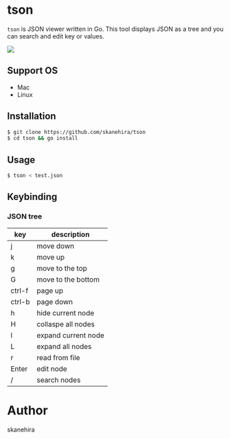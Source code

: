 # tson
`tson` is JSON viewer written in Go.
This tool displays JSON as a tree and you can search and edit key or values.

![](https://i.imgur.com/tBGLEsT.gif)

## Support OS
- Mac
- Linux

## Installation
```sh
$ git clone https://github.com/skanehira/tson
$ cd tson && go install
```

## Usage
```sh
$ tson < test.json
```

## Keybinding
### JSON tree

| key    | description         |
|--------|---------------------|
| j      | move down           |
| k      | move up             |
| g      | move to the top     |
| G      | move to the bottom  |
| ctrl-f | page up             |
| ctrl-b | page down           |
| h      | hide current node   |
| H      | collaspe all nodes  |
| l      | expand current node |
| L      | expand all nodes    |
| r      | read from file      |
| Enter  | edit node           |
| /      | search nodes        |

# Author
skanehira
